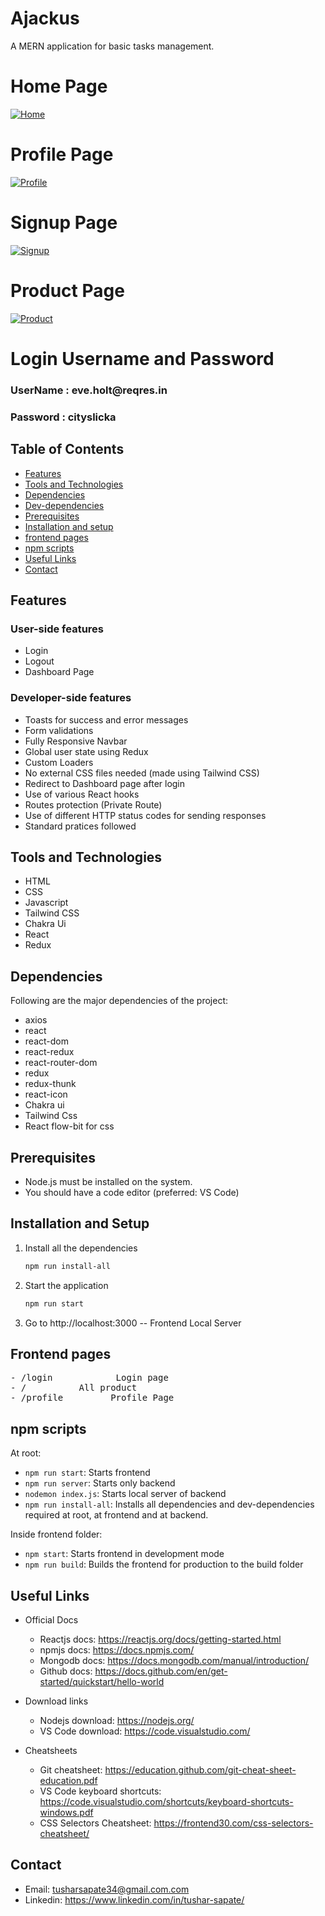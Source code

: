 # Ajackus

A MERN application for basic tasks management.
<h1>Home Page</h1>
<a href="https://ibb.co/yqn1dns"><img src="https://i.ibb.co/cQcHkcT/Home.png" alt="Home" border="0"></a>

<h1>Profile Page</h1>
<a href="https://ibb.co/RPcYh58"><img src="https://i.ibb.co/Mp7Z8Xd/Profile.png" alt="Profile" border="0"></a>

<h1>Signup Page</h1>
<a href="https://ibb.co/WFhHGsX"><img src="https://i.ibb.co/RPFgY7K/Signup.png" alt="Signup" border="0"></a>

<h1>Product Page</h1>
<a href="https://ibb.co/VTq27qL"><img src="https://i.ibb.co/qprktrD/Product.png" alt="Product" border="0"></a>

<h1>Login Username and Password</h1>

<h3> UserName : eve.holt@reqres.in</h3>
<h3> Password : cityslicka</h3>

## Table of Contents

- [Features](#features)
- [Tools and Technologies](#tools-and-technologies)
- [Dependencies](#dependencies)
- [Dev-dependencies](#dev-dependencies)
- [Prerequisites](#prerequisites)
- [Installation and setup](#installation-and-setup)
- [frontend pages](#frontend-pages)
- [npm scripts](#npm-scripts)
- [Useful Links](#useful-links)
- [Contact](#contact)

## Features

### User-side features

- Login
- Logout
- Dashboard Page

### Developer-side features

- Toasts for success and error messages
- Form validations
- Fully Responsive Navbar
- Global user state using Redux
- Custom Loaders
- No external CSS files needed (made using Tailwind CSS)
- Redirect to Dashboard page after login
- Use of various React hooks
- Routes protection (Private Route)
- Use of different HTTP status codes for sending responses
- Standard pratices followed

## Tools and Technologies

- HTML
- CSS
- Javascript
- Tailwind CSS
- Chakra Ui
- React
- Redux

## Dependencies

Following are the major dependencies of the project:

- axios
- react
- react-dom
- react-redux
- react-router-dom
- redux
- redux-thunk
- react-icon
- Chakra ui
- Tailwind Css
- React flow-bit for css

## Prerequisites

- Node.js must be installed on the system.
- You should have a code editor (preferred: VS Code)

## Installation and Setup

1. Install all the dependencies

   ```sh
   npm run install-all
   ```

3. Start the application

   ```sh
   npm run start
   ```

4. Go to http://localhost:3000 -- Frontend Local Server

## Frontend pages

<pre>
- /login            Login page
- /          All product
- /profile         Profile Page
</pre>

## npm scripts

At root:

- `npm run start`: Starts frontend
- `npm run server`: Starts only backend
- `nodemon index.js`: Starts local server of backend
- `npm run install-all`: Installs all dependencies and dev-dependencies required at root, at frontend and at backend.

Inside frontend folder:

- `npm start`: Starts frontend in development mode
- `npm run build`: Builds the frontend for production to the build folder

## Useful Links

- Official Docs

  - Reactjs docs: https://reactjs.org/docs/getting-started.html
  - npmjs docs: https://docs.npmjs.com/
  - Mongodb docs: https://docs.mongodb.com/manual/introduction/
  - Github docs: https://docs.github.com/en/get-started/quickstart/hello-world

- Download links

  - Nodejs download: https://nodejs.org/
  - VS Code download: https://code.visualstudio.com/

- Cheatsheets
  - Git cheatsheet: https://education.github.com/git-cheat-sheet-education.pdf
  - VS Code keyboard shortcuts: https://code.visualstudio.com/shortcuts/keyboard-shortcuts-windows.pdf
  - CSS Selectors Cheatsheet: https://frontend30.com/css-selectors-cheatsheet/

## Contact

- Email: tusharsapate34@gmail.com.com
- Linkedin: https://www.linkedin.com/in/tushar-sapate/
